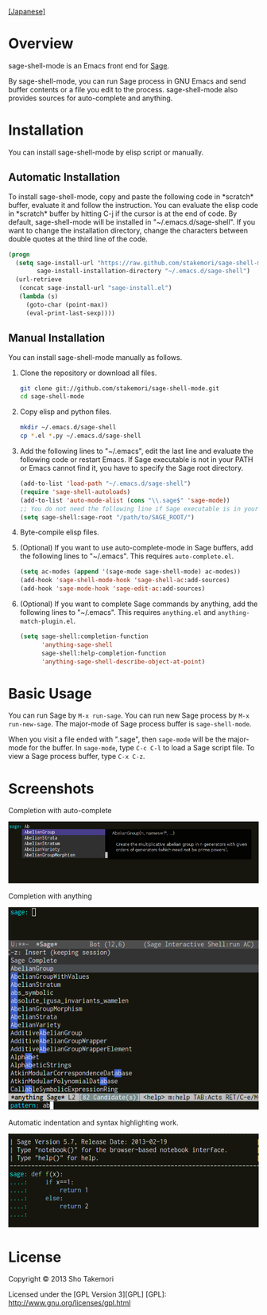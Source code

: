 [[Japanese]](./README_ja.md)
# Overview
sage-shell-mode is an Emacs front end for [Sage](http://www.sagemath.org/).

By sage-shell-mode, you can run Sage process in GNU Emacs and send
buffer contents or a file you edit to the process.
sage-shell-mode also provides sources for auto-complete and anything.

# Installation
You can install sage-shell-mode by elisp script or manually.
## Automatic Installation
To install sage-shell-mode, copy and paste
the following code in \*scratch\* buffer, evaluate it and follow the
instruction.  You can evaluate the elisp code in \*scratch\* buffer by
hitting C-j if the cursor is at the end of code.
By default,
sage-shell-mode will be installed in "~/.emacs.d/sage-shell". If you
want to change the installation directory, change the characters between
double quotes at the third line of the code.

```lisp
(progn
  (setq sage-install-url "https://raw.github.com/stakemori/sage-shell-mode/master/"
        sage-install-installation-directory "~/.emacs.d/sage-shell")
  (url-retrieve
   (concat sage-install-url "sage-install.el")
   (lambda (s)
     (goto-char (point-max))
     (eval-print-last-sexp))))
```

## Manual Installation
You can install sage-shell-mode manually as follows.

1. Clone the repository or download all files.

    ```sh
    git clone git://github.com/stakemori/sage-shell-mode.git
    cd sage-shell-mode
    ```

1. Copy elisp and python files.

    ```sh
    mkdir ~/.emacs.d/sage-shell
    cp *.el *.py ~/.emacs.d/sage-shell
    ```
1. Add the following lines to "~/.emacs", edit the last line and
evaluate the following code or restart Emacs.
If Sage executable is not in your PATH or Emacs cannot find it,
you have to specify the Sage root directory.

    ```lisp
    (add-to-list 'load-path "~/.emacs.d/sage-shell")
    (require 'sage-shell-autoloads)
    (add-to-list 'auto-mode-alist (cons "\\.sage$" 'sage-mode))
    ;; You do not need the following line if Sage executable is in your PATH.
    (setq sage-shell:sage-root "/path/to/SAGE_ROOT/")
    ```
1. Byte-compile elisp files.
1. (Optional) If you want to use auto-complete-mode in Sage buffers,
add the following lines to "~/.emacs". This requires `auto-complete.el`.

    ```lisp
    (setq ac-modes (append '(sage-mode sage-shell-mode) ac-modes))
    (add-hook 'sage-shell-mode-hook 'sage-shell-ac:add-sources)
    (add-hook 'sage-mode-hook 'sage-edit-ac:add-sources)
    ```

1. (Optional) If you want to complete Sage commands by anything,
add the following lines to "~/.emacs".
This requires `anything.el` and `anything-match-plugin.el`.

    ```lisp
    (setq sage-shell:completion-function
          'anything-sage-shell
          sage-shell:help-completion-function
          'anything-sage-shell-describe-object-at-point)
    ```

# Basic Usage
You can run Sage by `M-x run-sage`.
You can run new Sage process by `M-x run-new-sage`.
The major-mode of Sage process buffer is `sage-shell-mode`.

When you visit a file ended with ".sage", then `sage-mode` will be
the major-mode for the buffer. In `sage-mode`, type `C-c C-l` to load a
Sage script file. To view a Sage process buffer, type `C-x C-z`.


# Screenshots
Completion with auto-complete

![alt text](./images/ac-sample.png "auto-complete-sage")

Completion with anything

![alt text](./images/anything-sample.png "anything")

Automatic indentation and syntax highlighting work.

![alt text](./images/indent-sample.png "Auto indentation and syntax highlighting")
# License
Copyright &copy; 2013 Sho Takemori

Licensed under the [GPL Version 3][GPL]
[GPL]: http://www.gnu.org/licenses/gpl.html
